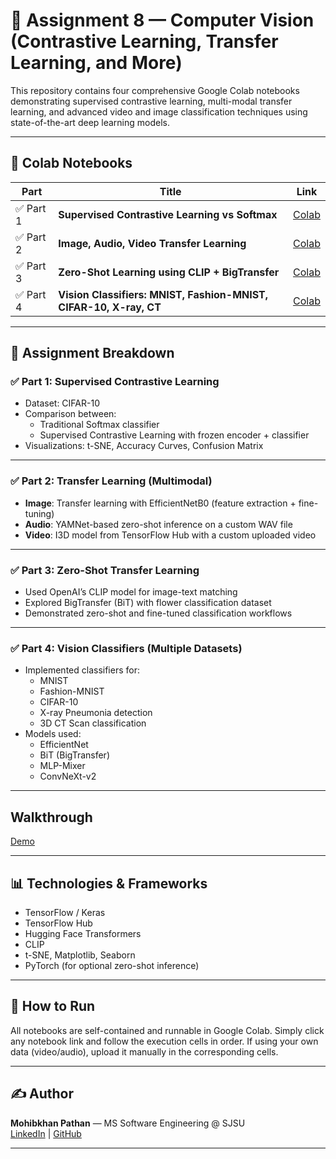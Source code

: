 # 🧠 Assignment 8 — Computer Vision (Contrastive Learning, Transfer Learning, and More)

This repository contains four comprehensive Google Colab notebooks demonstrating supervised contrastive learning, multi-modal transfer learning, and advanced video and image classification techniques using state-of-the-art deep learning models.

---

## 🔗 Colab Notebooks

| Part | Title | Link |
|------|-------|------|
| ✅ Part 1 | **Supervised Contrastive Learning vs Softmax** | [Colab](https://colab.research.google.com/drive/1mKNmaaAs77CTVvauHENq8DbJYoThsLFI?usp=sharing) |
| ✅ Part 2 | **Image, Audio, Video Transfer Learning** | [Colab](https://colab.research.google.com/drive/1h_RcbAnGY3GRQ2BYxWU9LPK72dX_vTsV?usp=sharing) |
| ✅ Part 3 | **Zero-Shot Learning using CLIP + BigTransfer** | [Colab](https://colab.research.google.com/drive/1LYEVUwzjCX1HOtsYutUSDZZNespQr4s1?usp=sharing) |
| ✅ Part 4 | **Vision Classifiers: MNIST, Fashion-MNIST, CIFAR-10, X-ray, CT** | [Colab](https://colab.research.google.com/drive/1FJkFMJUf-tV2IuJKhLUIropM-QKi4iKx?usp=sharing) |

---

## 📌 Assignment Breakdown

### ✅ Part 1: Supervised Contrastive Learning
- Dataset: CIFAR-10
- Comparison between:
  - Traditional Softmax classifier
  - Supervised Contrastive Learning with frozen encoder + classifier
- Visualizations: t-SNE, Accuracy Curves, Confusion Matrix

---

### ✅ Part 2: Transfer Learning (Multimodal)
- **Image**: Transfer learning with EfficientNetB0 (feature extraction + fine-tuning)
- **Audio**: YAMNet-based zero-shot inference on a custom WAV file
- **Video**: I3D model from TensorFlow Hub with a custom uploaded video

---

### ✅ Part 3: Zero-Shot Transfer Learning
- Used OpenAI’s CLIP model for image-text matching
- Explored BigTransfer (BiT) with flower classification dataset
- Demonstrated zero-shot and fine-tuned classification workflows

---

### ✅ Part 4: Vision Classifiers (Multiple Datasets)
- Implemented classifiers for:
  - MNIST
  - Fashion-MNIST
  - CIFAR-10
  - X-ray Pneumonia detection
  - 3D CT Scan classification
- Models used:
  - EfficientNet
  - BiT (BigTransfer)
  - MLP-Mixer
  - ConvNeXt-v2

---

## Walkthrough
[Demo](https://drive.google.com/file/d/1EwywHe7xDYSmOJHS5OjrGCZ_KxIfBzLk/view?usp=sharing)

---

## 📊 Technologies & Frameworks
- TensorFlow / Keras
- TensorFlow Hub
- Hugging Face Transformers
- CLIP
- t-SNE, Matplotlib, Seaborn
- PyTorch (for optional zero-shot inference)

---

## 📁 How to Run
All notebooks are self-contained and runnable in Google Colab. Simply click any notebook link and follow the execution cells in order. If using your own data (video/audio), upload it manually in the corresponding cells.

---

## ✍️ Author
**Mohibkhan Pathan** — MS Software Engineering @ SJSU  
[LinkedIn](https://www.linkedin.com/in/mkpathan/) | [GitHub](https://github.com/mohib1402)

---

